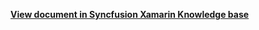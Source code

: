 **[View document in Syncfusion Xamarin Knowledge base](https://www.syncfusion.com/kb/12276/how-to-reset-the-swipe-using-mvvm-in-xamarin-forms-listview-sflistview)**
